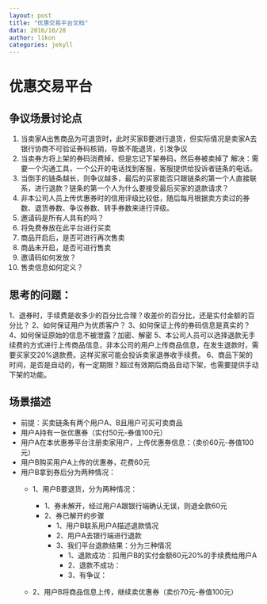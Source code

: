 ```yaml
---
layout: post
title: "优惠交易平台文档"
data: 2016/10/28
author: likon
categories: jekyll
---
```


# 优惠交易平台

## 争议场景讨论点  

1. 当卖家A出售商品为可退货时，此时买家B要进行退货，但实际情况是卖家A去银行协商不可验证券码核销，导致不能退货，引发争议
2. 当卖券方将上架的券码消费掉，但是忘记下架券码，然后券被卖掉了
  解决：需要一个沟通工具，一个公开的电话找到客服，客服提供给投诉者链条的电话。
3. 	当倒手的链条越长，则争议越多，最后的买家能否只跟链条的第一个人直接联系，进行退款？链条的第一个人为什么要接受最后买家的退款请求？
4.	非本公司人员上传优惠券时的信用评级比较低，随后每月根据卖方卖过的券数、退货券数、争议券数、转手券数来进行评级。
5.	邀请码是所有人具有的吗？
6.	将免费券放在此平台进行买卖
7.	商品开启后，是否可进行再次售卖
8.	商品未开启，是否可进行售卖
9.	邀请码如何发放？
10.	售卖信息如何定义？

## 思考的问题：
1、退券时，手续费是收多少的百分比合理？收差价的百分比，还是实付金额的百分比？
2、如何保证用户为优质客户？
3、如何保证上传的券码信息是真实的？
4、如何保证原始的信息不被泄露？加密、解密
5、本公司人员可以选择退款无手续费的方式进行上传商品信息，非本公司的用户上传商品信息，在发生退款时，需要买家交20%退款费。这样买家可能会投诉卖家退券收手续费。
6、商品下架的时间，是否是自动的，有一定期限？超过有效期后商品自动下架，也需要提供手动下架的功能。

## 场景描述

- 前提：买卖链条有两个用户A、B且用户可买可卖商品
- 用户A持有一张优惠券（实付50元-券值100元）
- 用户A在本优惠券平台注册卖家用户，上传优惠券信息：（卖价60元-券值100元）
- 用户B购买用户A上传的优惠券，花费60元
- 用户B拿到券后分为两种情况：
  - 1、用户B要退货，分为两种情况：
     - 1、券未解开，经过用户A跟银行端确认无误，则退全款60元
     - 2、券已解开的步骤 
       - 1、用户B联系用户A描述退款情况
       - 2、用户A去银行端进行退款
       - 3、我们平台退款结果：分为三种情况
         - 1、退款成功：扣用户B的实付金额60元20%的手续费给用户A
         - 2、退款不成功：
         - 3、有争议：
  
  - 2、用户B将商品信息上传，继续卖优惠券（卖价70元-券值100元）

